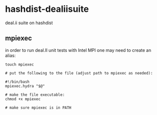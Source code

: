 # hashdist-dealiisuite
deal.ii suite on hashdist


## mpiexec
in order to run deal.II unit tests with Intel MPI one may need to create an alias:
```
touch mpiexec

# put the following to the file (adjust path to mpiexec as needed):

#!/bin/bash
mpiexec.hydra "$@"

# make the file executable:
chmod +x mpiexec

# make sure mpiexec is in PATH
```